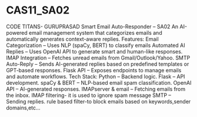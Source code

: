 # CAS11_SA02
CODE TITANS- GURUPRASAD
Smart Email Auto-Responder – SA02
An AI-powered email management system that categorizes emails and automatically generates context-aware replies.
Features:
Email Categorization – Uses NLP (spaCy, BERT) to classify emails
Automated AI Replies – Uses OpenAI API to generate smart and human-like responses.
IMAP Integration – Fetches unread emails from Gmail/Outlook/Yahoo.
SMTP Auto-Reply – Sends AI-generated replies based on predefined templates or GPT-based responses.
Flask API – Exposes endpoints to manage emails and automate workflows.
Tech Stack:
Python – Backend logic.
Flask – API development.
spaCy & BERT – NLP-based email spam classification.
OpenAI API – AI-generated responses.
IMAPserver & email – Fetching emails from the inbox.
IMAP filtering- it is used to ignore spam message
SMTP – Sending replies.
rule based filter-to block emails based on keywords,sender domains,etc...



